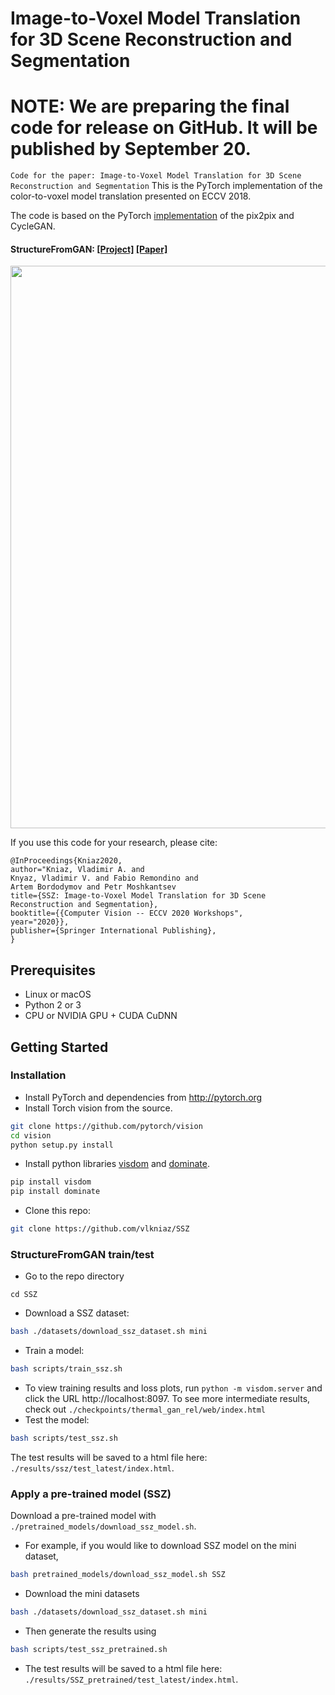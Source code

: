 # Image-to-Voxel Model Translation for 3D Scene Reconstruction and Segmentation
# NOTE: We are preparing the final code for release on GitHub. It will be published by September 20.
```Code for the paper: Image-to-Voxel Model Translation for 3D Scene Reconstruction and Segmentation```
This is the PyTorch implementation of the color-to-voxel model translation presented on ECCV 2018.

The code is based on the PyTorch [implementation](https://github.com/junyanz/pytorch-CycleGAN-and-pix2pix) of the pix2pix and CycleGAN.

#### StructureFromGAN: [[Project]](http://www.zefirus.org/SSZ) [[Paper]](http://cmp.felk.cvut.cz/sixd/workshop_2020/)
<img src="images/200823_SSZ_title.jpg" width="900"/>

If you use this code for your research, please cite:

```
@InProceedings{Kniaz2020,
author="Kniaz, Vladimir A. and
Knyaz, Vladimir V. and Fabio Remondino and
Artem Bordodymov and Petr Moshkantsev
title={SSZ: Image-to-Voxel Model Translation for 3D Scene Reconstruction and Segmentation},
booktitle={{Computer Vision -- ECCV 2020 Workshops",
year="2020}},
publisher={Springer International Publishing},
}
```

## Prerequisites
- Linux or macOS
- Python 2 or 3
- CPU or NVIDIA GPU + CUDA CuDNN

## Getting Started
### Installation
- Install PyTorch and dependencies from http://pytorch.org
- Install Torch vision from the source.
```bash
git clone https://github.com/pytorch/vision
cd vision
python setup.py install
```
- Install python libraries [visdom](https://github.com/facebookresearch/visdom) and [dominate](https://github.com/Knio/dominate).
```bash
pip install visdom
pip install dominate
```
- Clone this repo:
```bash
git clone https://github.com/vlkniaz/SSZ
```

### StructureFromGAN train/test
- Go to the repo directory
```
cd SSZ
```

- Download a SSZ dataset:
```bash
bash ./datasets/download_ssz_dataset.sh mini
```
- Train a model:
```bash
bash scripts/train_ssz.sh
```
- To view training results and loss plots, run `python -m visdom.server` and click the URL http://localhost:8097. To see more intermediate results, check out `./checkpoints/thermal_gan_rel/web/index.html`
- Test the model:
```bash
bash scripts/test_ssz.sh
```
The test results will be saved to a html file here: `./results/ssz/test_latest/index.html`.

### Apply a pre-trained model (SSZ)

Download a pre-trained model with `./pretrained_models/download_ssz_model.sh`.

- For example, if you would like to download SSZ model on the mini dataset,
```bash
bash pretrained_models/download_ssz_model.sh SSZ
```

- Download the mini datasets
```bash
bash ./datasets/download_ssz_dataset.sh mini
```
- Then generate the results using
```bash
bash scripts/test_ssz_pretrained.sh
```

- The test results will be saved to a html file here: `./results/SSZ_pretrained/test_latest/index.html`.

